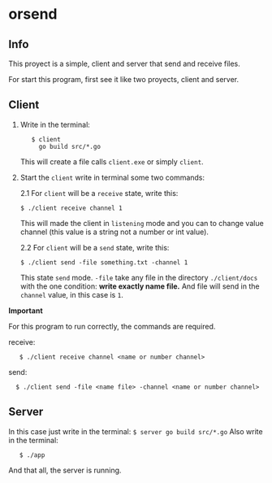 # orsend
## Info
This proyect is a simple, client and server that send and receive files.

For start this program, first see it like two proyects, client and server.

## Client

1. Write in the terminal: 
      ```
         $ client
           go build src/*.go
      ```
  
   This will create a file calls ```client.exe``` or simply ```client```.
   
2. Start the ```client``` write in terminal some two commands:
   
   2.1 For ```client``` will be a ```receive``` state, write this:
   
       $ ./client receive channel 1
 
      This will made the client in ```listening``` mode and you can to change value channel (this value is a string not a number or int value).
  
   2.2 For ```client``` will be a ```send``` state, write this:
      ```
      $ ./client send -file something.txt -channel 1
      ```
      
      This state ```send``` mode. ```-file``` take any file in the directory ```./client/docs``` with the one condition: **write exactly name file.** And file will send in the ```channel``` value, in this case is ```1```.
      
 **Important**
 
   For this program to run correctly, the commands are required.
   
  receive:
      
      
       $ ./client receive channel <name or number channel>
      
       
   send:
      
     
      $ ./client send -file <name file> -channel <name or number channel>
      
## Server

In this case just write in the terminal:
      ```
         $ server
           go build src/*.go
      ```
Also write in the terminal: 

```
   $ ./app
```
And that all, the server is running.

